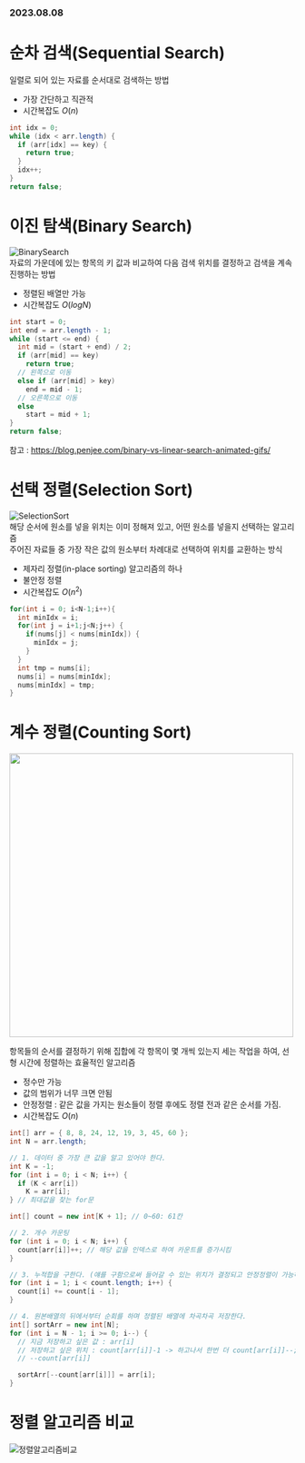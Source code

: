 ### 2023.08.08
# 순차 검색(Sequential Search)
일렬로 되어 있는 자료를 순서대로 검색하는 방법
- 가장 간단하고 직관적
- 시간복잡도 $O(n)$
```java
int idx = 0;
while (idx < arr.length) {
  if (arr[idx] == key) {
    return true;
  }
  idx++;
}
return false;
```
# 이진 탐색(Binary Search)
![BinarySearch](https://github.com/namoo1818/TIL/assets/50236187/eb9d2964-95c2-4575-9a04-8786d9d8f1b7)  
자료의 가운데에 있는 항목의 키 값과 비교하여 다음 검색 위치를 결정하고 검색을 계속 진행하는 방법
- 정렬된 배열만 가능
- 시간복잡도 $O(logN)$  
```java
int start = 0;
int end = arr.length - 1;
while (start <= end) {
  int mid = (start + end) / 2;
  if (arr[mid] == key)
    return true;
  // 왼쪽으로 이동
  else if (arr[mid] > key)
    end = mid - 1;
  // 오른쪽으로 이동
  else
    start = mid + 1;
}
return false;
```
참고 : https://blog.penjee.com/binary-vs-linear-search-animated-gifs/

# 선택 정렬(Selection Sort)
![SelectionSort](https://github.com/namoo1818/TIL/assets/50236187/023a5426-7ed9-4eeb-8e46-52a1a2bdfc88)  
해당 순서에 원소를 넣을 위치는 이미 정해져 있고, 어떤 원소를 넣을지 선택하는 알고리즘  
주어진 자료들 중 가장 작은 값의 원소부터 차례대로 선택하여 위치를 교환하는 방식  
- 제자리 정렬(in-place sorting) 알고리즘의 하나
- 불안정 정렬
- 시간복잡도 $O(n^2)$
```java
for(int i = 0; i<N-1;i++){
  int minIdx = i; 
  for(int j = i+1;j<N;j++) {
    if(nums[j] < nums[minIdx]) {
      minIdx = j;
    }	
  }
  int tmp = nums[i];
  nums[i] = nums[minIdx];
  nums[minIdx] = tmp;
}
```
# 계수 정렬(Counting Sort)
<img src="https://github.com/namoo1818/TIL/assets/50236187/f8a3e7f4-54e5-4548-8cbd-8aef92aeb711"  width="500">   

항목들의 순서를 결정하기 위해 집합에 각 항목이 몇 개씩 있는지 세는 작업을 하여, 선형 시간에 정렬하는 효율적인 알고리즘    
- 정수만 가능
- 값의 범위가 너무 크면 안됨
- 안정정렬 : 같은 값을 가지는 원소들이 정렬 후에도 정렬 전과 같은 순서를 가짐.
- 시간복잡도 $O(n)$
```java
int[] arr = { 8, 8, 24, 12, 19, 3, 45, 60 };
int N = arr.length;

// 1. 데이터 중 가장 큰 값을 알고 있어야 한다.
int K = -1;
for (int i = 0; i < N; i++) {
  if (K < arr[i])
    K = arr[i];
} // 최대값을 찾는 for문

int[] count = new int[K + 1]; // 0~60: 61칸

// 2. 개수 카운팅
for (int i = 0; i < N; i++) {
  count[arr[i]]++; // 해당 값을 인덱스로 하여 카운트를 증가시킴
}

// 3. 누적합을 구한다. (얘를 구함으로써 들어갈 수 있는 위치가 결정되고 안정정렬이 가능하다)
for (int i = 1; i < count.length; i++) {
  count[i] += count[i - 1];
}

// 4. 원본배열의 뒤에서부터 순회를 하며 정렬된 배열에 차곡차곡 저장한다.
int[] sortArr = new int[N];
for (int i = N - 1; i >= 0; i--) {
  // 지금 저장하고 싶은 값 : arr[i]
  // 저장하고 싶은 위치 : count[arr[i]]-1 -> 하고나서 한번 더 count[arr[i]]--;
  // --count[arr[i]]

  sortArr[--count[arr[i]]] = arr[i];
}
```
# 정렬 알고리즘 비교
![정렬알고리즘비교](https://github.com/namoo1818/TIL/assets/50236187/88845a7b-c8c4-4cc3-82f6-e2f4581099f9)  
